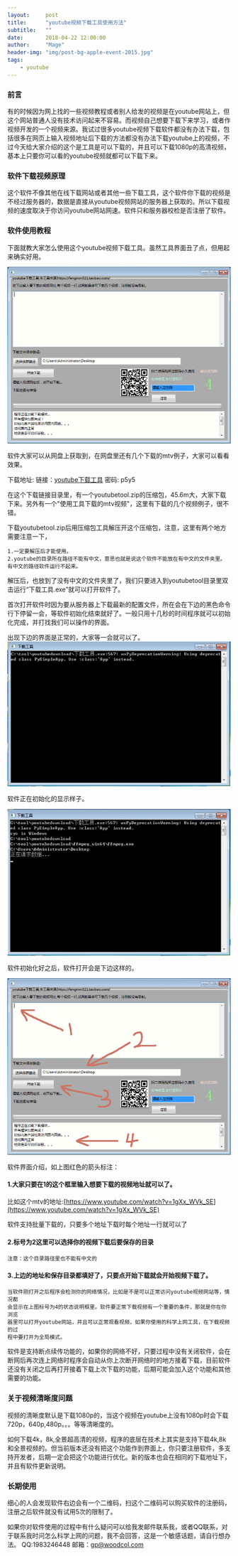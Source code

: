 ```yaml
---
layout:     post
title:      "youtube视频下载工具使用方法"
subtitle:   ""
date:       2018-04-22 12:00:00
author:     "Mage"
header-img: "img/post-bg-apple-event-2015.jpg"
tags:
    - youtube
---
```

### 前言 ###
有的时候因为网上找的一些视频教程或者别人给发的视频是在youtube网站上，但这个网站普通人没有技术访问起来不容易。而视频自己想要下载下来学习，或者作视频开发的一个视频来源。我试过很多youtube视频下载软件都没有办法下载，包括很多在网页上输入视频地址后下载的方法都没有办法下载youtube上的视频，不过今天给大家介绍的这个是工具是可以下载的，并且可以下载1080p的高清视频，基本上只要你可以看的youtube视频就都可以下载下来。

### 软件下载视频原理 ###

这个软件不像其他在线下载网站或者其他一些下载工具，这个软件你下载的视频是不经过服务器的，数据是直接从youtube视频网站的服务器上获取的。所以下载视频的速度取决于你访问youtube网站网速。软件只和服务器校检是否注册了软件。

### 软件使用教程 ###

下面就教大家怎么使用这个youtube视频下载工具。虽然工具界面丑了点，但用起来确实好用。

![软件的样子](/img/in-post/youtubetoolt/0.png)

软件大家可以从网盘上获取到，在网盘里还有几个下载的mtv例子，大家可以看看效果。

下载地址:
链接：[youtube下载工具](https://pan.baidu.com/s/1G8EUFQaJN6-px545m-RYLQ) 
密码: p5y5

在这个下载链接目录里，有一个youtubetool.zip的压缩包，45.6m大，大家下载下来。另外有一个"使用工具下载的mtv视频"，这里有下载的几个视频例子，很不错。

下载youtubetool.zip后用压缩包工具解压开这个压缩包，注意，这里有两个地方需要注意一下，

    1.一定要解压后才能使用。
    2.youtube的目录所在路径不能有中文，意思也就是说这个软件不能放在有中文的文件夹里。有中文的路径软件运行不起来。

解压后，也放到了没有中文的文件夹里了，我们只要进入到youtubetool目录里双击运行“下载工具.exe”就可以打开软件了。

首次打开软件时因为要从服务器上下载最新的配置文件，所在会在下边的黑色命令行下停留一会，等软件初始化结束就好了。一般只用十几秒的时间程序就可以初始化完成，并打找我们可以操作的界面。

出现下边的界面是正常的，大家等一会就可以了。
![youtube下载工具界面图](/img/in-post/youtubetoolt/2.png)

软件正在初始化的显示样子。

![youtube下载工具界面图](/img/in-post/youtubetoolt/3.png)

软件初始化好之后，软件打开会是下边这样的。

![youtube下载工具界面图](/img/in-post/youtubetoolt/1.png)

软件界面介绍，如上图红色的箭头标注：

#### 1.大家只要在1的这个框里输入想要下载的视频地址就可以了。

比如这个mtv的地址:[https://www.youtube.com/watch?v=1gXx_WVk_SE](https://www.youtube.com/watch?v=1gXx_WVk_SE)

软件支持批量下载的，只要多个地址下载时每个地址一行就可以了

#### 2.标号为2这里可以选择你的视频下载后要保存的目录

    注意：这个目录路径里也不能有中文的

#### 3.上边的地址和保存目录都填好了，只要点开始下载就会开始视频下载了。


    当软件刚打开之后程序会检测你的网络情况，比如是不是可以正常访问youtube视频网站等，情况都
    会显示在上图标号为4的状态说明框里。软件要正常下载视频有一个重要的条件，那就是你在你浏览
    器里可以打开youtube网站，并且可以正常观看视频，如果你使用的科学上网工具，在下载视频的过
    程中要打开为全局模式。


软件是支持断点续传功能的，如果你的网络不好，只要过程中没有关闭软件，会在断网后再次连上网络时程序会自动从你上次断开网络时的地方接着下载，目前软件还没有关闭之后再打开接着下载上次下载的功能，后期可能会加入这个功能和其他需要的功能。

### 关于视频清晰度问题 ###

视频的清晰度默认是下载1080p的，当这个视频在youtube上没有1080p时会下载720p，640p,480p。。。等等清晰度的。

如何下载4k，8k,全景超高清的视频，程序的底层在技术上其实是支持下载4k,8k和全景视频的。但当前版本还没有把这个功能作到界面上，你只要注册软件，多支持开发者，后期一定会把这个功能进行优化。新的版本也会在相同的下载地址下，并且有软件更新说明。

### 长期使用 ###

细心的人会发现软件右边会有一个二维码，扫这个二维码可以购买软件的注册码，注册之后软件就没有试用5次的限制了。 

如果你对软件使用的过程中有什么疑问可以给我发邮件联系我，或者QQ联系，对于联系我时问怎么科学上网的问题，我不会回答，这是一个敏感话题，请自行想办法。
QQ:1983246448
邮箱：gp@woodcol.com



